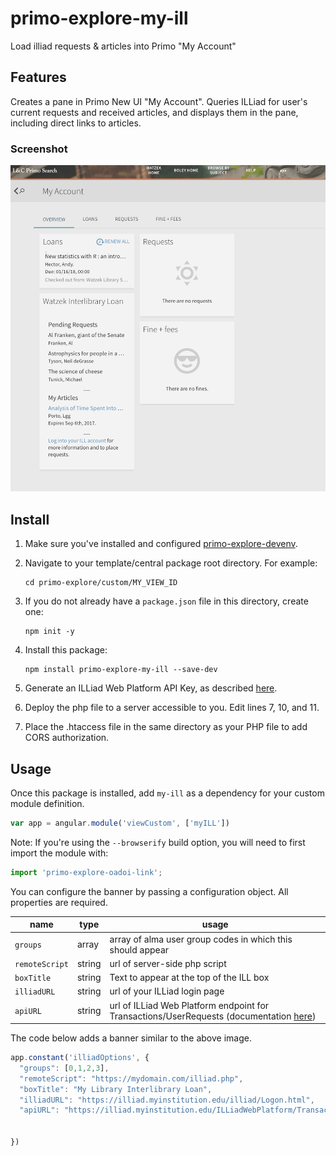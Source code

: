 # primo-explore-my-ill
Load illiad requests &amp; articles into Primo "My Account"

## Features
Creates a pane in Primo New UI "My Account". Queries ILLiad for user's current requests and received articles, and displays them in the pane, including direct links to articles.

### Screenshot
![screenshot](screenshot.png)

## Install
1. Make sure you've installed and configured [primo-explore-devenv](https://github.com/ExLibrisGroup/primo-explore-devenv).
2. Navigate to your template/central package root directory. For example:
    ```
    cd primo-explore/custom/MY_VIEW_ID
    ```
3. If you do not already have a `package.json` file in this directory, create one:
    ```
    npm init -y
    ```
4. Install this package:
    ```
    npm install primo-explore-my-ill --save-dev
    ```
5. Generate an ILLiad Web Platform API Key, as described [here](https://prometheus.atlas-sys.com/display/illiad/The+ILLiad+Web+Platform+API).

6. Deploy the php file to a server accessible to you. Edit lines 7, 10, and 11.

7. Place the .htaccess file in the same directory as your PHP file to add CORS authorization.

## Usage
Once this package is installed, add `my-ill` as a dependency for your custom module definition.

```js
var app = angular.module('viewCustom', ['myILL'])
```

Note: If you're using the `--browserify` build option, you will need to first import the module with:

```javascript
import 'primo-explore-oadoi-link';
```

You can configure the banner by passing a configuration object. All properties are required.

| name      | type         | usage                                                                                   |
|-----------|--------------|-----------------------------------------------------------------------------------------|
| `groups` | array       | array of alma user group codes in which this should appear                                               |
| `remoteScript` | string       | url of server-side php script                                               |
| `boxTitle` | string       | Text to appear at the top of the ILL box                                               |
| `illiadURL` | string       | url of your ILLiad login page                                               |
| `apiURL` | string       | url of ILLiad Web Platform endpoint for Transactions/UserRequests (documentation [here](https://prometheus.atlas-sys.com/display/illiad/The+ILLiad+Web+Platform+API))                                               |

The code below adds a banner similar to the above image.

```js
app.constant('illiadOptions', {
  "groups": [0,1,2,3],
  "remoteScript": "https://mydomain.com/illiad.php",
  "boxTitle": "My Library Interlibrary Loan",
  "illiadURL": "https://illiad.myinstitution.edu/illiad/Logon.html",
  "apiURL": "https://illiad.myinstitution.edu/ILLiadWebPlatform/Transaction/UserRequests/",


})
```

<!-- ## Running tests
1. Clone the repo
2. Run `npm install`
3. Run `npm test` -->
